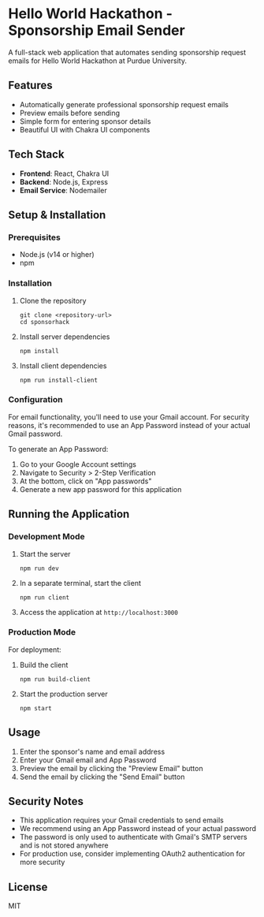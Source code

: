 # Hello World Hackathon - Sponsorship Email Sender

A full-stack web application that automates sending sponsorship request emails for Hello World Hackathon at Purdue University.

## Features

- Automatically generate professional sponsorship request emails
- Preview emails before sending
- Simple form for entering sponsor details
- Beautiful UI with Chakra UI components

## Tech Stack

- **Frontend**: React, Chakra UI
- **Backend**: Node.js, Express
- **Email Service**: Nodemailer

## Setup & Installation

### Prerequisites

- Node.js (v14 or higher)
- npm

### Installation

1. Clone the repository
   ```
   git clone <repository-url>
   cd sponsorhack
   ```

2. Install server dependencies
   ```
   npm install
   ```

3. Install client dependencies
   ```
   npm run install-client
   ```

### Configuration

For email functionality, you'll need to use your Gmail account. For security reasons, it's recommended to use an App Password instead of your actual Gmail password.

To generate an App Password:
1. Go to your Google Account settings
2. Navigate to Security > 2-Step Verification
3. At the bottom, click on "App passwords"
4. Generate a new app password for this application

## Running the Application

### Development Mode

1. Start the server
   ```
   npm run dev
   ```

2. In a separate terminal, start the client
   ```
   npm run client
   ```

3. Access the application at `http://localhost:3000`

### Production Mode

For deployment:

1. Build the client
   ```
   npm run build-client
   ```

2. Start the production server
   ```
   npm start
   ```

## Usage

1. Enter the sponsor's name and email address
2. Enter your Gmail email and App Password
3. Preview the email by clicking the "Preview Email" button
4. Send the email by clicking the "Send Email" button

## Security Notes

- This application requires your Gmail credentials to send emails
- We recommend using an App Password instead of your actual password
- The password is only used to authenticate with Gmail's SMTP servers and is not stored anywhere
- For production use, consider implementing OAuth2 authentication for more security

## License

MIT 